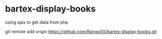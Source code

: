 # bartex-display-books
using ajax to get data from php 

git remote add origin https://github.com/RangoSS/bartex-display-books.git
